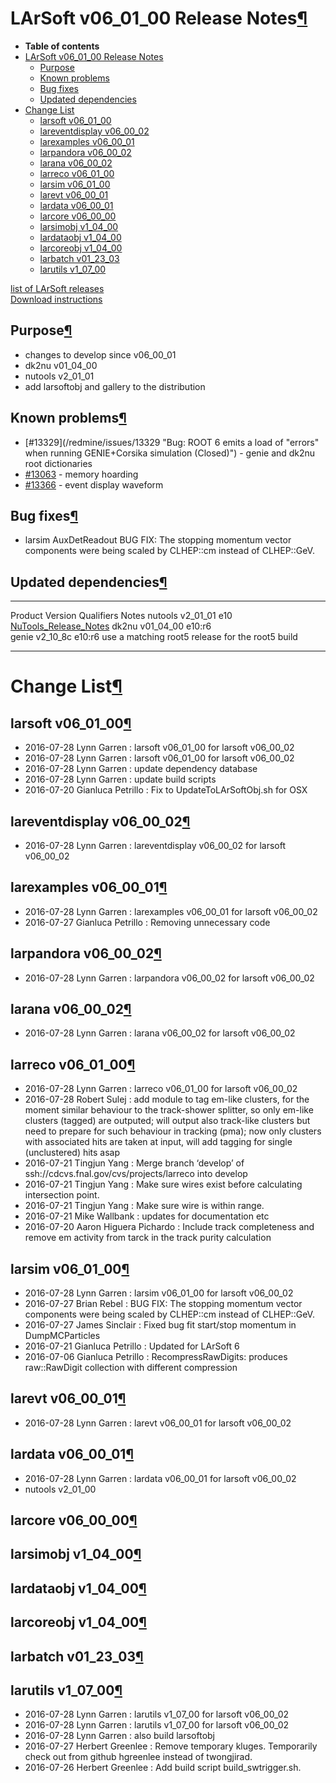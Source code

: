 LArSoft v06\_01\_00 Release Notes[¶](#LArSoft-v06_01_00-Release-Notes)
======================================================================

-   **Table of contents**
-   [LArSoft v06\_01\_00 Release Notes](#LArSoft-v06_01_00-Release-Notes)
    -   [Purpose](#Purpose)
    -   [Known problems](#Known-problems)
    -   [Bug fixes](#Bug-fixes)
    -   [Updated dependencies](#Updated-dependencies)
-   [Change List](#Change-List)
    -   [larsoft v06\_01\_00](#larsoft-v06_01_00)
    -   [lareventdisplay v06\_00\_02](#lareventdisplay-v06_00_02)
    -   [larexamples v06\_00\_01](#larexamples-v06_00_01)
    -   [larpandora v06\_00\_02](#larpandora-v06_00_02)
    -   [larana v06\_00\_02](#larana-v06_00_02)
    -   [larreco v06\_01\_00](#larreco-v06_01_00)
    -   [larsim v06\_01\_00](#larsim-v06_01_00)
    -   [larevt v06\_00\_01](#larevt-v06_00_01)
    -   [lardata v06\_00\_01](#lardata-v06_00_01)
    -   [larcore v06\_00\_00](#larcore-v06_00_00)
    -   [larsimobj v1\_04\_00](#larsimobj-v1_04_00)
    -   [lardataobj v1\_04\_00](#lardataobj-v1_04_00)
    -   [larcoreobj v1\_04\_00](#larcoreobj-v1_04_00)
    -   [larbatch v01\_23\_03](#larbatch-v01_23_03)
    -   [larutils v1\_07\_00](#larutils-v1_07_00)

[list of LArSoft releases](LArSoft_release_list)\
[Download instructions](http://scisoft.fnal.gov/scisoft/bundles/larsoft/v06_01_00/larsoft-v06_01_00.html)


Purpose[¶](#Purpose)
--------------------

-   changes to develop since v06\_00\_01
-   dk2nu v01\_04\_00
-   nutools v2\_01\_01
-   add larsoftobj and gallery to the distribution


Known problems[¶](#Known-problems)
----------------------------------

-   [\#13329](/redmine/issues/13329 "Bug: ROOT 6 emits a load of "errors" when running GENIE+Corsika simulation (Closed)") - genie and dk2nu root dictionaries
-   [\#13063](/redmine/issues/13063 "Bug: Memory errors and leaks  (Assigned)") - memory hoarding
-   [\#13366](/redmine/issues/13366 "Bug: Draw waveform as histogram not points (Closed)") - event display waveform


Bug fixes[¶](#Bug-fixes)
------------------------

-   larsim AuxDetReadout BUG FIX: The stopping momentum vector components were being scaled by CLHEP::cm instead of CLHEP::GeV.


Updated dependencies[¶](#Updated-dependencies)
----------------------------------------------

  --------- ------------- ------------ --------------------------------------------------------------------------------------------------
  Product   Version       Qualifiers   Notes
  nutools   v2\_01\_01    e10          [NuTools\_Release\_Notes](/redmine/projects/nutools/wiki/NuTools_Release_Notes#nutools-v2_00_01)
  dk2nu     v01\_04\_00   e10:r6       
  genie     v2\_10\_8c    e10:r6       use a matching root5 release for the root5 build
  --------- ------------- ------------ --------------------------------------------------------------------------------------------------


Change List[¶](#Change-List)
============================


larsoft v06\_01\_00[¶](#larsoft-v06_01_00)
------------------------------------------

-   2016-07-28 Lynn Garren : larsoft v06\_01\_00 for larsoft v06\_00\_02
-   2016-07-28 Lynn Garren : larsoft v06\_01\_00 for larsoft v06\_00\_02
-   2016-07-28 Lynn Garren : update dependency database
-   2016-07-28 Lynn Garren : update build scripts
-   2016-07-20 Gianluca Petrillo : Fix to UpdateToLArSoftObj.sh for OSX


lareventdisplay v06\_00\_02[¶](#lareventdisplay-v06_00_02)
----------------------------------------------------------

-   2016-07-28 Lynn Garren : lareventdisplay v06\_00\_02 for larsoft v06\_00\_02


larexamples v06\_00\_01[¶](#larexamples-v06_00_01)
--------------------------------------------------

-   2016-07-28 Lynn Garren : larexamples v06\_00\_01 for larsoft v06\_00\_02
-   2016-07-27 Gianluca Petrillo : Removing unnecessary code


larpandora v06\_00\_02[¶](#larpandora-v06_00_02)
------------------------------------------------

-   2016-07-28 Lynn Garren : larpandora v06\_00\_02 for larsoft v06\_00\_02


larana v06\_00\_02[¶](#larana-v06_00_02)
----------------------------------------

-   2016-07-28 Lynn Garren : larana v06\_00\_02 for larsoft v06\_00\_02


larreco v06\_01\_00[¶](#larreco-v06_01_00)
------------------------------------------

-   2016-07-28 Lynn Garren : larreco v06\_01\_00 for larsoft v06\_00\_02
-   2016-07-28 Robert Sulej : add module to tag em-like clusters, for the moment similar behaviour to the track-shower splitter, so only em-like clusters (tagged) are outputed; will output also track-like clusters but need to prepare for such behaviour in tracking (pma); now only clusters with associated hits are taken at input, will add tagging for single (unclustered) hits asap
-   2016-07-21 Tingjun Yang : Merge branch ‘develop’ of ssh://cdcvs.fnal.gov/cvs/projects/larreco into develop
-   2016-07-21 Tingjun Yang : Make sure wires exist before calculating intersection point.
-   2016-07-21 Tingjun Yang : Make sure wire is within range.
-   2016-07-21 Mike Wallbank : updates for documentation etc
-   2016-07-20 Aaron Higuera Pichardo : Include track completeness and remove em activity from tarck in the track purity calculation


larsim v06\_01\_00[¶](#larsim-v06_01_00)
----------------------------------------

-   2016-07-28 Lynn Garren : larsim v06\_01\_00 for larsoft v06\_00\_02
-   2016-07-27 Brian Rebel : BUG FIX: The stopping momentum vector components were being scaled by CLHEP::cm instead of CLHEP::GeV.
-   2016-07-27 James Sinclair : Fixed bug fit start/stop momentum in DumpMCParticles
-   2016-07-21 Gianluca Petrillo : Updated for LArSoft 6
-   2016-07-06 Gianluca Petrillo : RecompressRawDigits: produces raw::RawDigit collection with different compression


larevt v06\_00\_01[¶](#larevt-v06_00_01)
----------------------------------------

-   2016-07-28 Lynn Garren : larevt v06\_00\_01 for larsoft v06\_00\_02


lardata v06\_00\_01[¶](#lardata-v06_00_01)
------------------------------------------

-   2016-07-28 Lynn Garren : lardata v06\_00\_01 for larsoft v06\_00\_02
-   nutools v2\_01\_00


larcore v06\_00\_00[¶](#larcore-v06_00_00)
------------------------------------------


larsimobj v1\_04\_00[¶](#larsimobj-v1_04_00)
--------------------------------------------


lardataobj v1\_04\_00[¶](#lardataobj-v1_04_00)
----------------------------------------------


larcoreobj v1\_04\_00[¶](#larcoreobj-v1_04_00)
----------------------------------------------


larbatch v01\_23\_03[¶](#larbatch-v01_23_03)
--------------------------------------------


larutils v1\_07\_00[¶](#larutils-v1_07_00)
------------------------------------------

-   2016-07-28 Lynn Garren : larutils v1\_07\_00 for larsoft v06\_00\_02
-   2016-07-28 Lynn Garren : larutils v1\_07\_00 for larsoft v06\_00\_02
-   2016-07-28 Lynn Garren : also build larsoftobj
-   2016-07-27 Herbert Greenlee : Remove temporary kluges. Temporarily check out from github hgreenlee instead of twongjirad.
-   2016-07-26 Herbert Greenlee : Add build script build\_swtrigger.sh.
